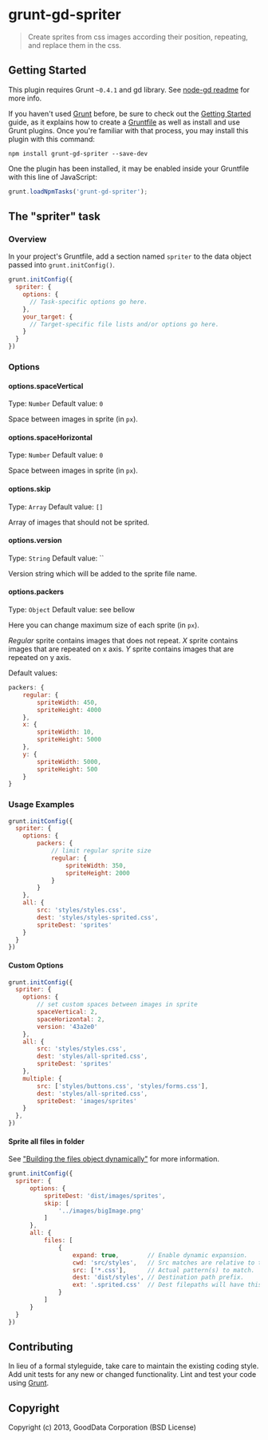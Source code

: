 # grunt-gd-spriter

>Create sprites from css images according their position, repeating, and replace them in the css.

## Getting Started
This plugin requires Grunt `~0.4.1` and gd library. See [node-gd readme](https://npmjs.org/package/node-gd#readme) for more info.

If you haven't used [Grunt](http://gruntjs.com/) before, be sure to check out the [Getting Started](http://gruntjs.com/getting-started) guide, as it explains how to create a [Gruntfile](http://gruntjs.com/sample-gruntfile) as well as install and use Grunt plugins. Once you're familiar with that process, you may install this plugin with this command:

```shell
npm install grunt-gd-spriter --save-dev
```

One the plugin has been installed, it may be enabled inside your Gruntfile with this line of JavaScript:

```js
grunt.loadNpmTasks('grunt-gd-spriter');
```

## The "spriter" task

### Overview
In your project's Gruntfile, add a section named `spriter` to the data object passed into `grunt.initConfig()`.

```js
grunt.initConfig({
  spriter: {
    options: {
      // Task-specific options go here.
    },
    your_target: {
      // Target-specific file lists and/or options go here.
    }
  }
})
```

### Options

#### options.spaceVertical
Type: `Number`
Default value: `0`

Space between images in sprite (in `px`).

#### options.spaceHorizontal
Type: `Number`
Default value: `0`

Space between images in sprite (in `px`).

#### options.skip
Type: `Array`
Default value: `[]`

Array of images that should not be sprited.

#### options.version
Type: `String`
Default value: ``

Version string which will be added to the sprite file name.

#### options.packers
Type: `Object`
Default value: see bellow

Here you can change maximum size of each sprite (in `px`).

_Regular_ sprite contains images that does not repeat.
_X_ sprite contains images that are repeated on x axis.
_Y_ sprite contains images that are repeated on y axis.

Default values:
```js
packers: {
    regular: {
        spriteWidth: 450,
        spriteHeight: 4000
    },
    x: {
        spriteWidth: 10,
        spriteHeight: 5000
    },
    y: {
        spriteWidth: 5000,
        spriteHeight: 500
    }
}
```

### Usage Examples

```js
grunt.initConfig({
  spriter: {
    options: {
        packers: {
            // limit regular sprite size
            regular: {
                spriteWidth: 350,
                spriteHeight: 2000
            }
        }
    },
    all: {
        src: 'styles/styles.css',
        dest: 'styles/styles-sprited.css',
        spriteDest: 'sprites'
    }
  }
})
```

#### Custom Options

```js
grunt.initConfig({
  spriter: {
    options: {
        // set custom spaces between images in sprite
        spaceVertical: 2,
        spaceHorizontal: 2,
        version: '43a2e0'
    },
    all: {
        src: 'styles/styles.css',
        dest: 'styles/all-sprited.css',
        spriteDest: 'sprites'
    },
    multiple: {
        src: ['styles/buttons.css', 'styles/forms.css'],
        dest: 'styles/all-sprited.css',
        spriteDest: 'images/sprites'
    }
  },
})
```

#### Sprite all files in folder

See ["Building the files object dynamically"](http://gruntjs.com/configuring-tasks#building-the-files-object-dynamically) for more information.

```js
grunt.initConfig({
  spriter: {
      options: {
          spriteDest: 'dist/images/sprites',
          skip: [
              '../images/bigImage.png'
          ]
      },
      all: {
          files: [
              {
                  expand: true,        // Enable dynamic expansion.
                  cwd: 'src/styles',   // Src matches are relative to this path.
                  src: ['*.css'],      // Actual pattern(s) to match.
                  dest: 'dist/styles', // Destination path prefix.
                  ext: '.sprited.css'  // Dest filepaths will have this extension.
              }
          ]
      }
  }
})
```

## Contributing
In lieu of a formal styleguide, take care to maintain the existing coding style. Add unit tests for any new or changed functionality. Lint and test your code using [Grunt](http://gruntjs.com/).

## Copyright

Copyright (c) 2013, GoodData Corporation (BSD License)